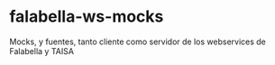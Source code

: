 falabella-ws-mocks
==================

Mocks, y fuentes, tanto cliente como servidor de los webservices de Falabella y TAISA
